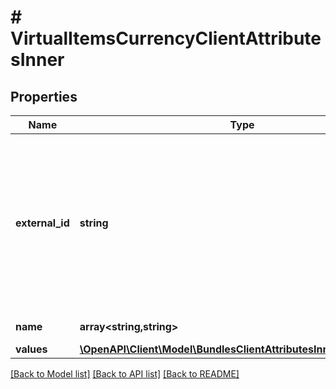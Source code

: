 # # VirtualItemsCurrencyClientAttributesInner

## Properties

Name | Type | Description | Notes
------------ | ------------- | ------------- | -------------
**external_id** | **string** | Unique attribute ID. The &#x60;external_id&#x60; may contain only lowercase and uppercase Latin alphanumeric characters, dashes, and underscores. | [optional]
**name** | **array<string,string>** | Name of attribute. | [optional]
**values** | [**\OpenAPI\Client\Model\BundlesClientAttributesInnerValuesInner[]**](BundlesClientAttributesInnerValuesInner.md) |  | [optional]

[[Back to Model list]](../../README.md#models) [[Back to API list]](../../README.md#endpoints) [[Back to README]](../../README.md)
